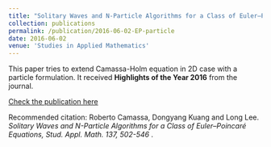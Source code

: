 ```yaml
---
title: "Solitary Waves and N-Particle Algorithms for a Class of Euler–Poincaré Equations"
collection: publications
permalink: /publication/2016-06-02-EP-particle
date: 2016-06-02
venue: 'Studies in Applied Mathematics'
---
```

This paper tries to extend Camassa-Holm equation in 2D case with a particle formulation. It received
**Highlights of the Year 2016** from the journal.

[Check the publication here](http://onlinelibrary.wiley.com/doi/10.1111/sapm.12132/abstract)

Recommended citation: Roberto Camassa, Dongyang Kuang and Long Lee. <i>Solitary Waves and N-Particle Algorithms for a Class of Euler–Poincaré Equations, Stud. Appl. Math. 137, 502-546 </i>.
